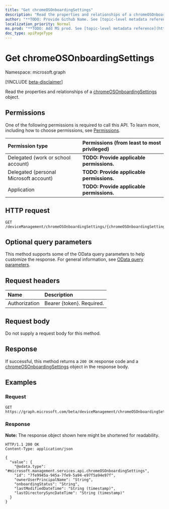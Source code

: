 ```yaml
---
title: "Get chromeOSOnboardingSettings"
description: "Read the properties and relationships of a chromeOSOnboardingSettings object."
author: "**TODO: Provide Github Name. See [topic-level metadata reference](https://msgo.azurewebsites.net/add/document/guidelines/metadata.html#topic-level-metadata)**"
localization_priority: Normal
ms.prod: "**TODO: Add MS prod. See [topic-level metadata reference](https://msgo.azurewebsites.net/add/document/guidelines/metadata.html#topic-level-metadata)**"
doc_type: apiPageType
---
```


# Get chromeOSOnboardingSettings
Namespace: microsoft.graph

[!INCLUDE [beta-disclaimer](../../includes/beta-disclaimer.md)]

Read the properties and relationships of a [chromeOSOnboardingSettings](../resources/intune-chromeosonboardingsettings.md) object.

## Permissions
One of the following permissions is required to call this API. To learn more, including how to choose permissions, see [Permissions](/graph/permissions-reference).

|Permission type|Permissions (from least to most privileged)|
|:---|:---|
|Delegated (work or school account)|**TODO: Provide applicable permissions.**|
|Delegated (personal Microsoft account)|**TODO: Provide applicable permissions.**|
|Application|**TODO: Provide applicable permissions.**|

## HTTP request

<!-- {
  "blockType": "ignored"
}
-->
``` http
GET /deviceManagement/chromeOSOnboardingSettings/{chromeOSOnboardingSettingsId}
```

## Optional query parameters
This method supports some of the OData query parameters to help customize the response. For general information, see [OData query parameters](/graph/query-parameters).

## Request headers
|Name|Description|
|:---|:---|
|Authorization|Bearer {token}. Required.|

## Request body
Do not supply a request body for this method.

## Response

If successful, this method returns a `200 OK` response code and a [chromeOSOnboardingSettings](../resources/intune-chromeosonboardingsettings.md) object in the response body.

## Examples

### Request
<!-- {
  "blockType": "request",
  "name": "get_chromeosonboardingsettings"
}
-->
``` http
GET https://graph.microsoft.com/beta/deviceManagement/chromeOSOnboardingSettings/{chromeOSOnboardingSettingsId}
```


### Response
**Note:** The response object shown here might be shortened for readability.
<!-- {
  "blockType": "response",
  "truncated": true,
  "@odata.type": "microsoft.management.services.api.chromeOSOnboardingSettings"
}
-->
``` http
HTTP/1.1 200 OK
Content-Type: application/json

{
  "value": {
    "@odata.type": "#microsoft.management.services.api.chromeOSOnboardingSettings",
    "id": "7fe9945a-945a-7fe9-5a94-e97f5a94e97f",
    "ownerUserPrincipalName": "String",
    "onboardingStatus": "String",
    "lastModifiedDateTime": "String (timestamp)",
    "lastDirectorySyncDateTime": "String (timestamp)"
  }
}
```


